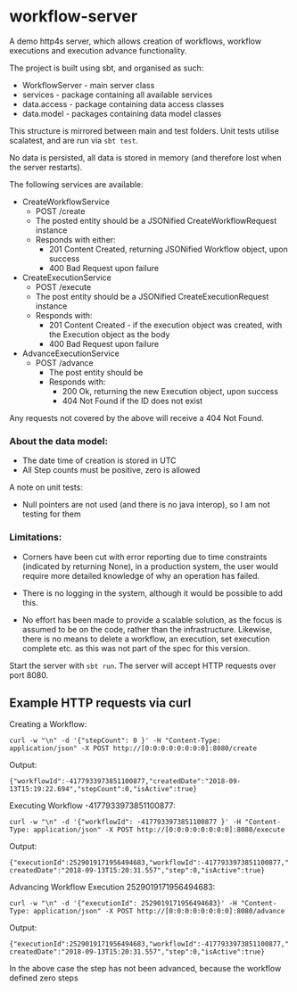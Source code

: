 # workflow-server

A demo http4s server, which allows creation of workflows, workflow executions and execution advance functionality.

The project is built using sbt, and organised as such:
* WorkflowServer - main server class
* services - package containing all available services
* data.access - package containing data access classes
* data.model - packages containing data model classes

This structure is mirrored between main and test folders. Unit tests utilise scalatest, and are run via `sbt test`.

No data is persisted, all data is stored in memory (and therefore lost when the server restarts).

The following services are available:
* CreateWorkflowService
    * POST /create
    * The posted entity should be a JSONified CreateWorkflowRequest instance
    * Responds with either:
        * 201 Content Created, returning JSONified Workflow object, upon success
        * 400 Bad Request upon failure
* CreateExecutionService
    * POST /execute
    * The post entity should be a JSONified CreateExecutionRequest instance 
    * Responds with:
        * 201 Content Created - if the execution object was created, with the Execution object as the body
        * 400 Bad Request upon failure
* AdvanceExecutionService
    * POST /advance
        * The post entity should be 
        * Responds with:
            * 200 Ok, returning the new Execution object, upon success
            * 404 Not Found if the ID does not exist
 
Any requests not covered by the above will receive a 404 Not Found.
 
### About the data model:
* The date time of creation is stored in UTC
* All Step counts must be positive, zero is allowed

A note on unit tests:
* Null pointers are not used (and there is no java interop), so I am not testing for them

### Limitations:
* Corners have been cut with error reporting due to time constraints (indicated by returning None), 
in a production system, the user would require more detailed knowledge of why an operation has failed.

* There is no logging in the system, although it would be possible to add this.

* No effort has been made to provide a scalable solution, as the focus is assumed to be on the code, 
rather than the infrastructure. Likewise, there is no means to delete a workflow, 
an execution, set execution complete etc. as this was not part of the spec for this version.

Start the server with `sbt run`. The server will accept HTTP requests over port 8080.

## Example HTTP requests via curl

Creating a Workflow:

`curl -w "\n" -d '{"stepCount": 0 }' -H "Content-Type: application/json" -X POST http://[0:0:0:0:0:0:0:0]:8080/create`

Output:

`{"workflowId":-4177933973851100877,"createdDate":"2018-09-13T15:19:22.694","stepCount":0,"isActive":true}`

Executing Workflow -4177933973851100877:

`curl -w "\n" -d '{"workflowId": -4177933973851100877 }' -H "Content-Type: application/json" -X POST http://[0:0:0:0:0:0:0:0]:8080/execute`

Output:

`{"executionId":2529019171956494683,"workflowId":-4177933973851100877,"createdDate":"2018-09-13T15:20:31.557","step":0,"isActive":true}`

Advancing Workflow Execution 2529019171956494683:

`curl -w "\n" -d '{"executionId": 2529019171956494683}' -H "Content-Type: application/json" -X POST http://[0:0:0:0:0:0:0:0]:8080/advance`

Output:

`{"executionId":2529019171956494683,"workflowId":-4177933973851100877,"createdDate":"2018-09-13T15:20:31.557","step":0,"isActive":true}`

In the above case the step has not been advanced, because the workflow defined zero steps